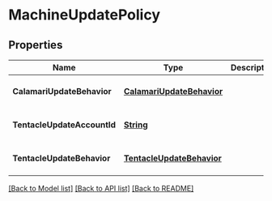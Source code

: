 # MachineUpdatePolicy
## Properties

Name | Type | Description | Notes
------------ | ------------- | ------------- | -------------
**CalamariUpdateBehavior** | [**CalamariUpdateBehavior**](CalamariUpdateBehavior.md) |  | [optional] [default to null]
**TentacleUpdateAccountId** | [**String**](string.md) |  | [optional] [default to null]
**TentacleUpdateBehavior** | [**TentacleUpdateBehavior**](TentacleUpdateBehavior.md) |  | [optional] [default to null]

[[Back to Model list]](../README.md#documentation-for-models) [[Back to API list]](../README.md#documentation-for-api-endpoints) [[Back to README]](../README.md)

